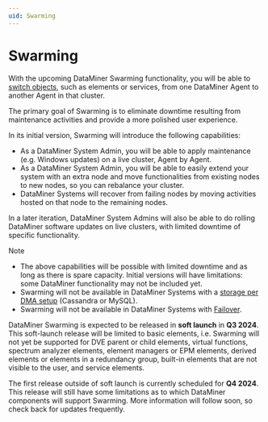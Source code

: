 ```yaml
---
uid: Swarming
---
```


# Swarming

With the upcoming DataMiner Swarming functionality, you will be able to [switch objects](xref:SwitchingObjects), such as elements or services, from one DataMiner Agent to another Agent in that cluster.

The primary goal of Swarming is to eliminate downtime resulting from maintenance activities and provide a more polished user experience.

In its initial version, Swarming will introduce the following capabilities:

- As a DataMiner System Admin, you will be able to apply maintenance (e.g. Windows updates) on a live cluster, Agent by Agent.
- As a DataMiner System Admin, you will be able to easily extend your system with an extra node and move functionalities from existing nodes to new nodes, so you can rebalance your cluster.
- DataMiner Systems will recover from failing nodes by moving activities hosted on that node to the remaining nodes.

In a later iteration, DataMiner System Admins will also be able to do rolling DataMiner software updates on live clusters, with limited downtime of specific functionality.

> [!NOTE]
>
> - The above capabilities will be possible with limited downtime and as long as there is spare capacity. Initial versions will have limitations: some DataMiner functionality may not be included yet.
> - Swarming will not be available in DataMiner Systems with a [storage per DMA setup](xref:Configuring_storage_per_DMA) (Cassandra or MySQL).
> - Swarming will not be available in DataMiner Systems with [Failover](xref:About_DMA_Failover).

DataMiner Swarming is expected to be released in **soft launch** in **Q3 2024**. This soft-launch release will be limited to basic elements, i.e. Swarming will not yet be supported for DVE parent or child elements, virtual functions, spectrum analyzer elements, element managers or EPM elements, derived elements or elements in a redundancy group, built-in elements that are not visible to the user, and service elements.

The first release outside of soft launch is currently scheduled for **Q4 2024**. This release will still have some limitations as to which DataMiner components will support Swarming. More information will follow soon, so check back for updates frequently.
